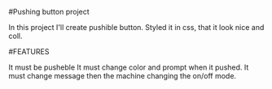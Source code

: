 #Pushing button project

In this project I'll create pushible button. Styled it in css, that it look nice and coll.

#FEATURES

It must be pusheble
It must change color and prompt when it pushed.
It must change message then the machine changing the on/off mode.